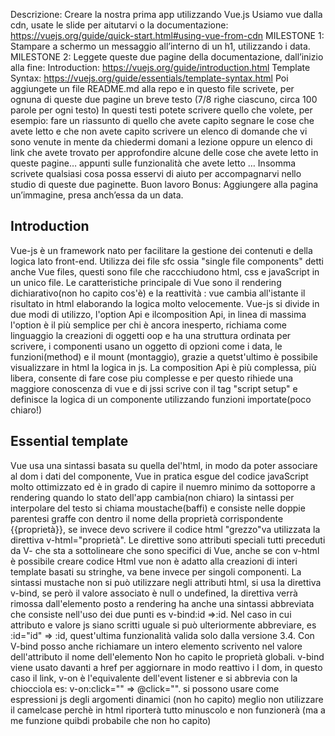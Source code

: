Descrizione:
Creare la nostra prima app utilizzando Vue.js
Usiamo vue dalla cdn, usate le slide per aitutarvi o la documentazione: https://vuejs.org/guide/quick-start.html#using-vue-from-cdn
MILESTONE 1:
Stampare a schermo un messaggio all’interno di un h1, utilizzando i data.
MILESTONE 2:
Leggete queste due pagine della documentazione, dall’inizio alla fine:
Introduction: https://vuejs.org/guide/introduction.html
Template Syntax: https://vuejs.org/guide/essentials/template-syntax.html
Poi aggiungete un file README.md alla repo e in questo file scrivete, per ognuna di queste due pagine un breve testo (7/8 righe ciascuno, circa 100 parole per ogni testo)
In questi testi potete scrivere quello che volete, per esempio:
fare un riassunto di quello che avete capito
segnare le cose che avete letto e che non avete capito
scrivere un elenco di domande che vi sono venute in mente da chiedermi domani a lezione
oppure un elenco di link che avete trovato per approfondire alcune delle cose che avete letto in queste pagine…
appunti sulle funzionalità che avete letto
…
Insomma scrivete qualsiasi cosa possa esservi di aiuto per accompagnarvi nello studio di queste due paginette.
Buon lavoro
Bonus:
Aggiungere alla pagina un’immagine, presa anch’essa da un data.

## Introduction
Vue-js è un framework nato per facilitare la gestione dei contenuti e della logica lato front-end. Utilizza dei file sfc ossia "single file components" detti anche Vue files, questi sono file che raccchiudono html, css e javaScript in un unico file.
Le caratteristiche principale di Vue sono il rendering dichiarativo(non ho capito cos'è) e la reattività : vue cambia all'istante il risultato in html elaborando la logica molto velocemente.
Vue-js si divide in due modi di utilizzo, l'option Api e ilcomposition Api, in linea di massima l'option è il più semplice per chi è ancora inesperto, richiama come linguaggio la creazioni di oggetti oop e ha una struttura ordinata per scrivere, i componenti usano un oggetto di opzioni come i data, le funzioni(method) e il mount (montaggio), grazie a quetst'ultimo è possibile visualizzare in html la logica in js.
La composition Api è più complessa, più libera, consente di fare cose piu complesse e per questo rihiede una maggiore conoscenza di vue e di jssi scrive con il tag "script setup" e definisce la logica di un componente utilizzando funzioni importate(poco chiaro!)
## Essential template
Vue usa una sintassi basata su quella del'html, in modo da poter associare al dom i dati del componente, Vue in pratica esgue del codice javaScript molto ottimizzato ed è in grado di capire il nuemro minimo da sottoporre a rendering quando lo stato dell'app cambia(non chiaro)
la sintassi per interpolare del testo si chiama moustache(baffi) e consiste nelle doppie parentesi graffe con dentro il nome della proprietà corrispondente {{proprietà}}, se invece devo scrivere il codice html "grezzo"va utilizzata la direttiva v-html="proprietà". Le direttive sono attributi speciali tutti preceduti da V- che sta a sottolineare che sono specifici di Vue, anche se con v-html è possibile creare codice Html vue non è adatto alla creazioni di interi template basati su stringhe, va bene invece per singoli componenti. La sintassi mustache non si può utilizzare negli attributi html, si usa la direttiva v-bind, se però il valore associato è null o undefined, la direttiva verrà rimossa dall'elemento posto a rendering ha anche una sintassi abbreviata che consiste nell'uso dei due punti es v-bind:id =>:id. Nel caso in cui attributo e valore js siano scritti uguale si può ulteriormente abbreviare, es :id="id" => :id, quest'ultima funzionalità valida solo dalla versione 3.4. Con V-bind posso anche richiamare un intero elemento scrivento nel valore dell'attributo il nome dell'elemento
Non ho capito le proprietà globali.
v-bind viene usato davanti a href per aggiornare in modo reattivo i l dom, in questo caso il link, v-on è l'equivalente dell'event listener e si abbrevia con la chiocciola es: v-on:click="" => @click="".
si possono usare come espressioni js  degli argomenti dinamici (non ho capito)
meglio non utilizzare il camelcase perchè in html riporterà tutto minuscolo e non funzionerà (ma a me funzione quibdi probabile che non ho capito)
